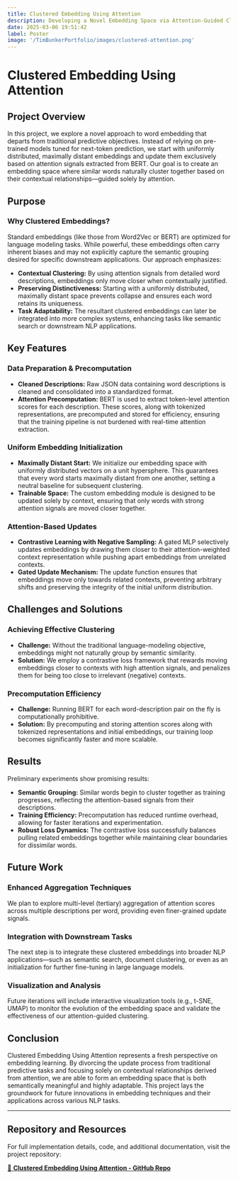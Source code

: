 ```yaml
---
title: Clustered Embedding Using Attention
description: Developing a Novel Embedding Space via Attention-Guided Clustering
date: 2025-03-06 19:51:42
label: Poster
image: '/TimBunkerPortfolio/images/clustered-attention.png'
---
```


# Clustered Embedding Using Attention

## Project Overview

In this project, we explore a novel approach to word embedding that departs from traditional predictive objectives. Instead of relying on pre-trained models tuned for next-token prediction, we start with uniformly distributed, maximally distant embeddings and update them exclusively based on attention signals extracted from BERT. Our goal is to create an embedding space where similar words naturally cluster together based on their contextual relationships—guided solely by attention.

## Purpose

### Why Clustered Embeddings?

Standard embeddings (like those from Word2Vec or BERT) are optimized for language modeling tasks. While powerful, these embeddings often carry inherent biases and may not explicitly capture the semantic grouping desired for specific downstream applications. Our approach emphasizes:

- **Contextual Clustering:** By using attention signals from detailed word descriptions, embeddings only move closer when contextually justified.
- **Preserving Distinctiveness:** Starting with a uniformly distributed, maximally distant space prevents collapse and ensures each word retains its uniqueness.
- **Task Adaptability:** The resultant clustered embeddings can later be integrated into more complex systems, enhancing tasks like semantic search or downstream NLP applications.

## Key Features

### Data Preparation & Precomputation
- **Cleaned Descriptions:** Raw JSON data containing word descriptions is cleaned and consolidated into a standardized format.
- **Attention Precomputation:** BERT is used to extract token-level attention scores for each description. These scores, along with tokenized representations, are precomputed and stored for efficiency, ensuring that the training pipeline is not burdened with real-time attention extraction.

### Uniform Embedding Initialization
- **Maximally Distant Start:** We initialize our embedding space with uniformly distributed vectors on a unit hypersphere. This guarantees that every word starts maximally distant from one another, setting a neutral baseline for subsequent clustering.
- **Trainable Space:** The custom embedding module is designed to be updated solely by context, ensuring that only words with strong attention signals are moved closer together.

### Attention-Based Updates
- **Contrastive Learning with Negative Sampling:** A gated MLP selectively updates embeddings by drawing them closer to their attention-weighted context representation while pushing apart embeddings from unrelated contexts.
- **Gated Update Mechanism:** The update function ensures that embeddings move only towards related contexts, preventing arbitrary shifts and preserving the integrity of the initial uniform distribution.

## Challenges and Solutions

### Achieving Effective Clustering
- **Challenge:** Without the traditional language-modeling objective, embeddings might not naturally group by semantic similarity.
- **Solution:** We employ a contrastive loss framework that rewards moving embeddings closer to contexts with high attention signals, and penalizes them for being too close to irrelevant (negative) contexts.

### Precomputation Efficiency
- **Challenge:** Running BERT for each word-description pair on the fly is computationally prohibitive.
- **Solution:** By precomputing and storing attention scores along with tokenized representations and initial embeddings, our training loop becomes significantly faster and more scalable.

## Results

Preliminary experiments show promising results:
- **Semantic Grouping:** Similar words begin to cluster together as training progresses, reflecting the attention-based signals from their descriptions.
- **Training Efficiency:** Precomputation has reduced runtime overhead, allowing for faster iterations and experimentation.
- **Robust Loss Dynamics:** The contrastive loss successfully balances pulling related embeddings together while maintaining clear boundaries for dissimilar words.

## Future Work

### Enhanced Aggregation Techniques
We plan to explore multi-level (tertiary) aggregation of attention scores across multiple descriptions per word, providing even finer-grained update signals.

### Integration with Downstream Tasks
The next step is to integrate these clustered embeddings into broader NLP applications—such as semantic search, document clustering, or even as an initialization for further fine-tuning in large language models.

### Visualization and Analysis
Future iterations will include interactive visualization tools (e.g., t-SNE, UMAP) to monitor the evolution of the embedding space and validate the effectiveness of our attention-guided clustering.

## Conclusion

Clustered Embedding Using Attention represents a fresh perspective on embedding learning. By divorcing the update process from traditional predictive tasks and focusing solely on contextual relationships derived from attention, we are able to form an embedding space that is both semantically meaningful and highly adaptable. This project lays the groundwork for future innovations in embedding techniques and their applications across various NLP tasks.

---

## Repository and Resources

For full implementation details, code, and additional documentation, visit the project repository:

[🔗 **Clustered Embedding Using Attention - GitHub Repo**](https://github.com/TimothyBunker/WordScrunch)

